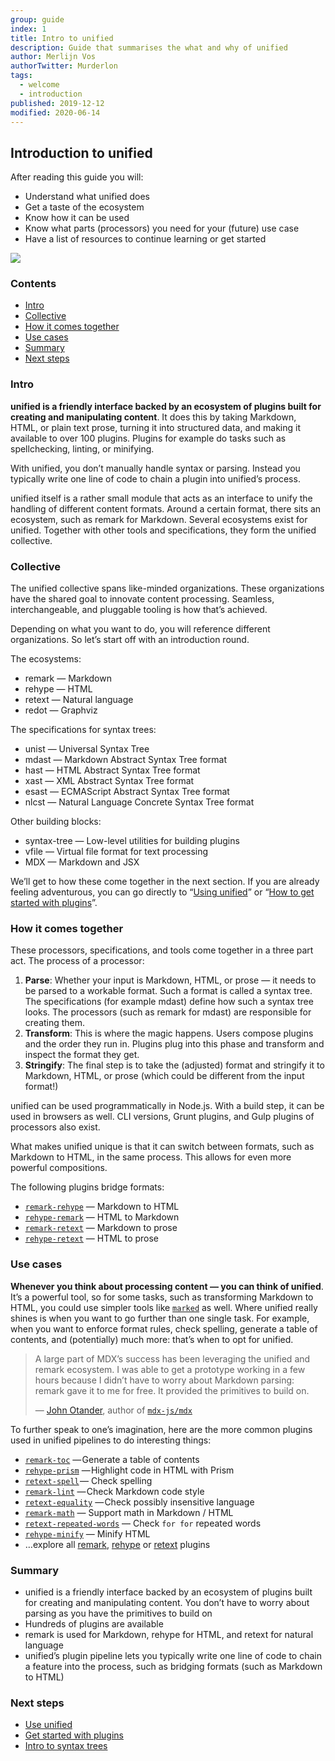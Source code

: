 ```yaml
---
group: guide
index: 1
title: Intro to unified
description: Guide that summarises the what and why of unified
author: Merlijn Vos
authorTwitter: Murderlon
tags:
  - welcome
  - introduction
published: 2019-12-12
modified: 2020-06-14
---
```


## Introduction to unified

After reading this guide you will:

*   Understand what unified does
*   Get a taste of the ecosystem
*   Know how it can be used
*   Know what parts (processors) you need for your (future) use case
*   Have a list of resources to continue learning or get started

![][unified-overview]

### Contents

*   [Intro](#intro)
*   [Collective](#collective)
*   [How it comes together](#how-it-comes-together)
*   [Use cases](#use-cases)
*   [Summary](#summary)
*   [Next steps](#next-steps)

### Intro

**unified is a friendly interface backed by an ecosystem of plugins built for
creating and manipulating content**.
It does this by taking Markdown, HTML, or plain text prose, turning it into
structured data, and making it available to over 100 plugins.
Plugins for example do tasks such as spellchecking, linting, or minifying.

With unified, you don’t manually handle syntax or parsing.
Instead you typically write one line of code to chain a plugin into unified’s
process.

unified itself is a rather small module that acts as an interface to unify the
handling of different content formats.
Around a certain format, there sits an ecosystem, such as remark for Markdown.
Several ecosystems exist for unified.
Together with other tools and specifications, they form the unified collective.

### Collective

The unified collective spans like-minded organizations.
These organizations have the shared goal to innovate content processing.
Seamless, interchangeable, and pluggable tooling is how that’s achieved.

Depending on what you want to do, you will reference different organizations.
So let’s start off with an introduction round.

The ecosystems:

*   remark — Markdown
*   rehype — HTML
*   retext — Natural language
*   redot — Graphviz

The specifications for syntax trees:

*   unist — Universal Syntax Tree
*   mdast — Markdown Abstract Syntax Tree format
*   hast — HTML Abstract Syntax Tree format
*   xast — XML Abstract Syntax Tree format
*   esast — ECMAScript Abstract Syntax Tree format
*   nlcst — Natural Language Concrete Syntax Tree format

Other building blocks:

*   syntax-tree — Low-level utilities for building plugins
*   vfile — Virtual file format for text processing
*   MDX — Markdown and JSX

We’ll get to how these come together in the next section.
If you are already feeling adventurous, you can go directly to
“[Using unified][using-unified]” or
“[How to get started with plugins][using-plugins]”.

### How it comes together

These processors, specifications, and tools come together in a three part act.
The process of a processor:

1.  **Parse**:
    Whether your input is Markdown, HTML, or prose — it needs to be parsed to a
    workable format.
    Such a format is called a syntax tree.
    The specifications (for example mdast) define how such a syntax tree looks.
    The processors (such as remark for mdast) are responsible for creating them.
2.  **Transform**:
    This is where the magic happens.
    Users compose plugins and the order they run in.
    Plugins plug into this phase and transform and inspect the format they get.
3.  **Stringify**:
    The final step is to take the (adjusted) format and stringify it to
    Markdown, HTML, or prose (which could be different from the input format!)

unified can be used programmatically in Node.js.
With a build step, it can be used in browsers as well.
CLI versions, Grunt plugins, and Gulp plugins of processors also exist.

What makes unified unique is that it can switch between formats, such as
Markdown to HTML, in the same process.
This allows for even more powerful compositions.

The following plugins bridge formats:

*   [`remark-rehype`][remark-rehype] — Markdown to HTML
*   [`rehype-remark`][rehype-remark] — HTML to Markdown
*   [`remark-retext`][remark-retext] — Markdown to prose
*   [`rehype-retext`][rehype-retext] — HTML to prose

### Use cases

**Whenever you think about processing content — you can think of unified**.
It’s a powerful tool, so for some tasks, such as transforming Markdown to HTML,
you could use simpler tools like [`marked`][marked] as well.
Where unified really shines is when you want to go further than one single task.
For example, when you want to enforce format rules, check spelling, generate a
table of contents, and (potentially) much more: that’s when to opt for unified.

> A large part of MDX’s success has been leveraging the unified and remark
> ecosystem.
> I was able to get a prototype working in a few hours because I didn’t have to
> worry about Markdown parsing: remark gave it to me for free.
> It provided the primitives to build on.
>
> — [John Otander][john], author of [`mdx-js/mdx`][mdx]

To further speak to one’s imagination, here are the more common plugins used in
unified pipelines to do interesting things:

*   [`remark-toc`][remark-toc] — Generate a table of contents
*   [`rehype-prism`][rehype-prism] — Highlight code in HTML with Prism
*   [`retext-spell`][retext-spell] — Check spelling
*   [`remark-lint`][remark-lint] — Check Markdown code style
*   [`retext-equality`][retext-equality] — Check possibly insensitive language
*   [`remark-math`][remark-math] — Support math in Markdown / HTML
*   [`retext-repeated-words`][retext-repeated-words]
    — Check `for for` repeated words
*   [`rehype-minify`][rehype-minify] — Minify HTML
*   …explore all [remark][all-remark-plugins], [rehype][all-rehype-plugins]
    or [retext][all-retext-plugins] plugins

### Summary

*   unified is a friendly interface backed by an ecosystem of plugins built for
    creating and manipulating content.
    You don’t have to worry about parsing as you have the primitives to build
    on
*   Hundreds of plugins are available
*   remark is used for Markdown, rehype for HTML, and retext for natural
    language
*   unified’s plugin pipeline lets you typically write one line of code to chain
    a feature into the process, such as bridging formats
    (such as Markdown to HTML)

### Next steps

*   [Use unified][using-unified]
*   [Get started with plugins][using-plugins]
*   [Intro to syntax trees][intro-to-syntax-trees]

<!--Definitions-->

[mdx]: https://github.com/mdx-js/mdx

[john]: https://github.com/johno/

[remark-rehype]: https://github.com/remarkjs/remark-rehype/

[rehype-remark]: https://github.com/rehypejs/rehype-remark

[remark-retext]: https://github.com/remarkjs/remark-retext/

[rehype-retext]: https://github.com/rehypejs/rehype-retext

[remark-toc]: https://github.com/remarkjs/remark-toc

[rehype-prism]: https://github.com/mapbox/rehype-prism

[retext-spell]: https://github.com/retextjs/retext-spell

[remark-lint]: https://github.com/remarkjs/remark-lint

[retext-equality]: https://github.com/retextjs/retext-equality

[remark-math]: https://github.com/remarkjs/remark-math

[retext-repeated-words]: https://github.com/retextjs/retext-repeated-words

[rehype-minify]: https://github.com/rehypejs/rehype-minify

[all-remark-plugins]: https://github.com/topics/remark-plugin

[all-rehype-plugins]: https://github.com/topics/rehype-plugin

[all-retext-plugins]: https://github.com/topics/retext-plugin

[marked]: https://github.com/markedjs/marked

[unified-overview]: /image/unified-overview.png

[using-unified]: /learn/guide/using-unified/

[using-plugins]: /learn/guide/using-plugins/

[intro-to-syntax-trees]: /learn/guide/introduction-to-syntax-trees/
